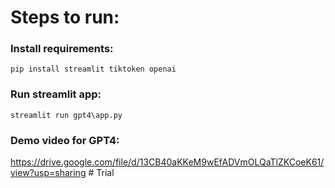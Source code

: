 # Steps to run:

### Install requirements:
```
pip install streamlit tiktoken openai
```

### Run streamlit app:
```
streamlit run gpt4\app.py
```

### Demo video for GPT4:
https://drive.google.com/file/d/13CB40aKKeM9wEfADVmOLQaTlZKCoeK61/view?usp=sharing
#   T r i a l  
 